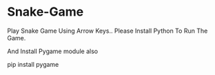 # Snake-Game
Play Snake Game Using Arrow Keys..  Please Install Python To Run The Game.

And Install Pygame module also

pip install pygame
